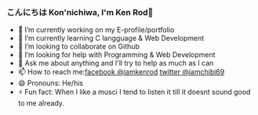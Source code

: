### こんにちは Kon'nichiwa, I'm Ken Rod👋

- 🔭 I’m currently working on my E-profile/portfolio
- 🌱 I’m currently learning C langguage & Web Development
- 👯 I’m looking to collaborate on Github
- 🤔 I’m looking for help with Programming & Web Development
- 💬 Ask me about anything and I'll try to help as much as I can
- 📫 How to reach me:[facebook @iamkenrod](https://www.facebook.com/iamkenrod) [twitter @iamchibi69](https://twitter.com/imachibi69)
- 😄 Pronouns: He/his
- ⚡ Fun fact: When I like a musci I tend to listen it till it doesnt sound good to me already.

